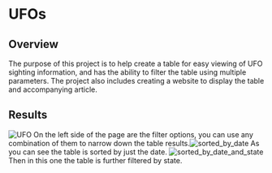 # UFOs

## Overview

  The purpose of this project is to help create a table for easy viewing of UFO sighting information, and has the ability to filter the table using multiple parameters. The project also includes creating a website to display the table and accompanying article.
  
## Results

  ![UFO](https://user-images.githubusercontent.com/82982832/125220121-2a70ba00-e294-11eb-9bbb-33ba340822c9.png)
On the left side of the page are the filter options, you can use any combination of them to narrow down the table results.![sorted_by_date](https://user-images.githubusercontent.com/82982832/125220956-77a15b80-e295-11eb-9c00-4b1eb3260af3.png)
As you can see the table is sorted by just the date.
![sorted_by_date_and_state](https://user-images.githubusercontent.com/82982832/125221138-cea73080-e295-11eb-8f32-ba49a78131c6.png)
Then in this one the table is further filtered by state.
